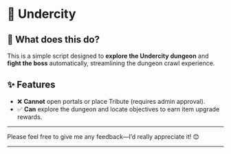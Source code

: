 # 🏰 Undercity

## 🤔 What does this do?

This is a simple script designed to **explore the Undercity dungeon** and **fight the boss** automatically, streamlining the dungeon crawl experience.

## ✨ Features
- ❌ **Cannot** open portals or place Tribute (requires admin approval).
- ✅ **Can** explore the dungeon and locate objectives to earn item upgrade rewards.

---

Please feel free to give me any feedback—I’d really appreciate it! 😊

--- 